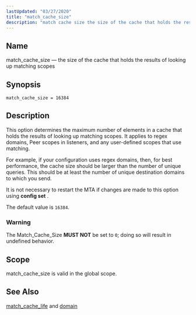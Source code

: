 ```yaml
---
lastUpdated: "03/27/2020"
title: "match_cache_size"
description: "match cache size the size of the cache that holds the results of looking up matching scopes match cache size 16384 This option determines the maximum number of elements in a cache that holds the results of looking up matching scopes It applies to regex domains Peer scopes in listeners..."
---
```


<a name="conf.ref.match_cache_size"></a> 
## Name

match_cache_size — the size of the cache that holds the results of looking up matching scopes

## Synopsis

`match_cache_size = 16384`

<a name="idp25173056"></a> 
## Description

This option determines the maximum number of elements in a cache that holds the results of looking up matching scopes. It applies to regex domains, Peer scopes in listeners, and any user-defined scopes that use matching.

For example, if your configuration uses regex domains, then, for best performance, the cache size should be larger than the number of unique queries. This should be at least the number of unique destination domains to which you send.

It is not necessary to restart the MTA if changes are made to this option using **config set** .

The default value is `16384`.

### Warning

The Match_Cache_Size **MUST NOT**     be set to `0`; doing so will result in undefined behavior.

<a name="idp25179808"></a> 
## Scope

match_cache_size is valid in the global scope.

<a name="idp25181648"></a> 
## See Also

[match_cache_life](/momentum/4/config/ref-match-cache-life) and [domain](/momentum/4/config/ref-domain)